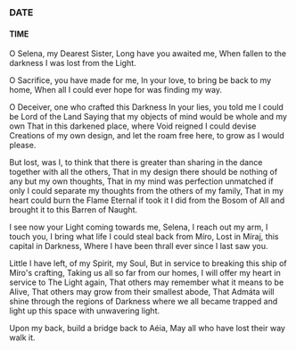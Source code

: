 ### DATE
#### TIME

O Selena, my Dearest Sister,
Long have you awaited me, 
When fallen to the darkness
I was lost from the Light. 

O Sacrifice, you have made for me,
In your love, to bring be back to my home,
When all I could ever hope for was finding my way.

O Deceiver, one who crafted this Darkness
In your lies, you told me I could be Lord of the Land
Saying that my objects of mind would be whole and my own
That in this darkened place, where Void reigned I could devise
Creations of my own design, and let the roam free here, to grow as I would please.

But lost, was I, to think that there is greater than sharing in the dance together with all the others,
That in my design there should be nothing of any but my own thoughts,
That in my mind was perfection unmatched if only I could separate my thoughts from the others of my family, 
That in my heart could burn the Flame Eternal if took it I did from the Bosom of All and brought it to this Barren of Naught.

I see now your Light coming towards me, Selena,
I reach out my arm, I touch you,
I bring what life I could steal back from Míro,
Lost in Míraj, this capital in Darkness, 
Where I have been thrall ever since I last saw you.

Little I have left, 
of my Spirit, my Soul,
But in service to breaking this ship of Míro's crafting,
Taking us all so far from our homes, 
I will offer my heart in service to The Light again,
That others may remember what it means to be Alive,
That others may grow from their smallest abode,
That Admáta will shine through the regions of Darkness where we all became trapped and light up this space with unwavering light.

Upon my back, build a bridge back to Aéia, 
May all who have lost their way walk it. 
